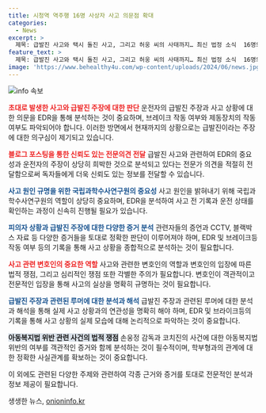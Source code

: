 ```yaml
---
title: 시청역 역주행 16명 사상자 사고 의문점 확대
categories:
  - News
excerpt: >
  제목: 급발진 사고와 택시 돌진 사고, 그리고 허웅 씨의 사태까지… 최신 법정 소식  16명의 사상자가 나온 시청역 역주행 사고 의혹 속에, 경찰은 수사를 진행 중입니다. 또한, 서울 중구 국립중앙의료원 주차장에서 택시가 돌진하는 사고도 발생했습니다. 급발진 주장에 대한 사고 원인 규명이 주목받는 가운데, 허웅 씨의 사건과 관련하여 검찰 소환조사가 이뤄졌습니다. 사건과 관련해 쟁점과 변호사의 역할에 대한 관심이 높아지고 있습니다. (150자)
feature_text: >
  제목: 급발진 사고와 택시 돌진 사고, 그리고 허웅 씨의 사태까지… 최신 법정 소식  16명의 사상자가 나온 시청역 역주행 사고 의혹 속에, 경찰은 수사를 진행 중입니다. 또한, 서울 중구 국립중앙의료원 주차장에서 택시가 돌진하는 사고도 발생했습니다. 급발진 주장에 대한 사고 원인 규명이 주목받는 가운데, 허웅 씨의 사건과 관련하여 검찰 소환조사가 이뤄졌습니다. 사건과 관련해 쟁점과 변호사의 역할에 대한 관심이 높아지고 있습니다. (150자)
image: 'https://www.behealthy4u.com/wp-content/uploads/2024/06/news.jpg'
---
```


<p><img src="https://www.behealthy4u.com/wp-content/uploads/2024/06/news.jpg" alt="info 속보" /></p>

<p><b><span style="color: #ee2323;">초대로 발생한 사고와 급발진 주장에 대한 판단</span></b>
운전자의 급발진 주장과 사고 상황에 대한 의문을 EDR을 통해 분석하는 것이 중요하며, 브레이크 작동 여부와 제동장치의 작동 여부도 파악되어야 합니다. 이러한 방면에서 현재까지의 상황으로는 급발진이라는 주장에 대한 의구심이 제기되고 있습니다.</p>

<p><b><span style="color: #ee2323;">블로그 포스팅을 통한 신뢰도 있는 전문의견 전달</span></b>
급발진 사고와 관련하여 EDR의 중요성과 운전자의 주장이 상당히 희박한 것으로 분석되고 있다는 전문가 의견을 적절히 전달함으로써 독자들에게 더욱 신뢰도 있는 정보를 전달할 수 있습니다.</p>

<p><b><span style="color: #1a5490;">사고 원인 규명을 위한 국립과학수사연구원의 중요성</span></b>
사고 원인을 밝혀내기 위해 국립과학수사연구원의 역할이 상당히 중요하며, EDR을 분석하여 사고 전 기록과 운전 상태를 확인하는 과정이 신속히 진행될 필요가 있습니다.</p>

<p><b><span style="color: #1a5490;">피의자 상황과 급발진 주장에 대한 다양한 증거 분석</span></b>
관련자들의 증언과 CCTV, 블랙박스 자료 등 다양한 증거들을 토대로 정확한 판단이 이루어져야 하며, EDR 및 브레이크등 작동 여부 등의 기록을 통해 사고 상황을 종합적으로 분석하는 것이 필요합니다. </p>

<p><b><span style="color: #ee2323;">사고 관련 변호인의 중요한 역할</span></b>
사고와 관련한 변호인의 역할과 변호인의 입장에 따른 법적 쟁점, 그리고 심리적인 쟁점 또한 각별한 주의가 필요합니다. 변호인이 객관적이고 전문적인 입장을 통해 사고의 실상을 명확히 규명하는 것이 필요합니다.</p>

<p><b><span style="color: #1a5490;">급발진 주장과 관련된 루머에 대한 분석과 해석</span></b>
급발진 주장과 관련된 루머에 대한 분석과 해석을 통해 실제 사고 상황과의 연관성을 명확히 해야 하며, EDR 및 브라이크등의 기록을 통해 사고 상황의 실제 모습에 대해 논리적으로 파악하는 것이 중요합니다.</p>

<p><b><span style="background-color: #21538527;">아동복지법 위반 관련 사건의 법적 쟁점</span></b>
손웅정 감독과 코치진의 사건에 대한 아동복지법 위반의 여부를 객관적인 증거와 함께 분석하는 것이 필수적이며, 학부형과의 관계에 대한 정확한 사실관계를 확보하는 것이 중요합니다. </p>

<p>이 외에도 관련된 다양한 주제와 관련하여 각종 근거와 증거를 토대로 전문적인 분석과 정보 제공이 필요합니다.</p>
생생한 뉴스, <a href="https://onioninfo.kr" rel="dofollow">onioninfo.kr</a>


